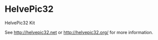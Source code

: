 # HelvePic32
HelvePic32 Kit

See http://helvepic32.net or http://helvepic32.org/ for more information.

